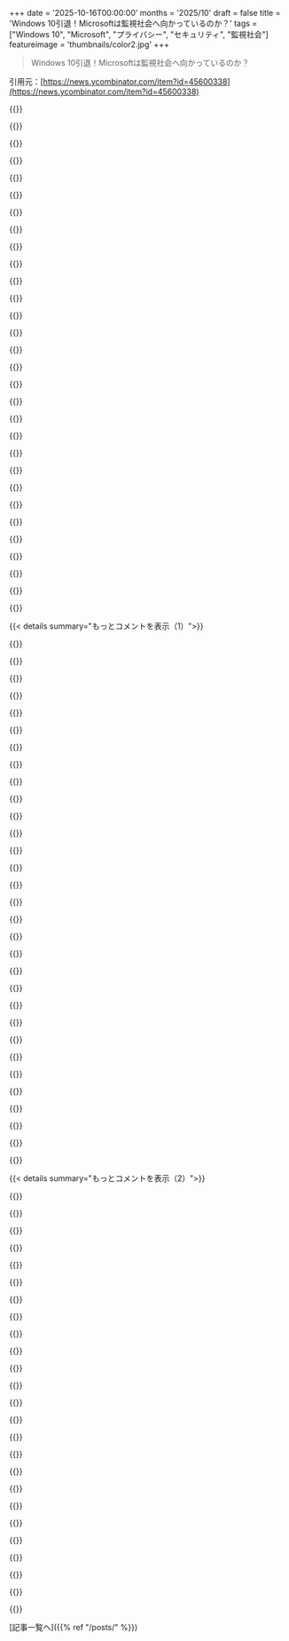 +++
date = '2025-10-16T00:00:00'
months = '2025/10'
draft = false
title = 'Windows 10引退！Microsoftは監視社会へ向かっているのか？'
tags = ["Windows 10", "Microsoft", "プライバシー", "セキュリティ", "監視社会"]
featureimage = 'thumbnails/color2.jpg'
+++

> Windows 10引退！Microsoftは監視社会へ向かっているのか？

引用元：[https://news.ycombinator.com/item?id=45600338](https://news.ycombinator.com/item?id=45600338)




{{<matomeQuote body="Secure BootやTPMはユーザーの選択を減らしたり監視を助長したりしないよ。むしろルートキットを防ぐのに必要だし、秘密を安全に保存できる。MicrosoftはSecure Bootでユーザーが自分のルート・オブ・トラストをインストールできるようにして、むしろ選択肢を増やしたんだ。" userName="repiret" createdAt="2025/10/16 01:51:34" color="#45d325">}}




{{<matomeQuote body="Secure Bootの初期は、Windows RT ARM機でWindows 8しか起動できないようにロックされたBIOSと組み合わされたよ。今だって簡単に再ロックできるようになってるし、TPMのリモートアッテステーションが悪用される可能性もある。俺はSecure BootとTPMを使ってるけどね。" userName="heavyset_go" createdAt="2025/10/16 02:34:56" color="#ff5c5c">}}




{{<matomeQuote body="TPMなしでもWindows 7やUbuntuでパスワードでディスク暗号化できたけど、俺は何か見落としてる？ディスクが物理的に取られてもパスワードなしじゃ暗号が破れないはずだよね。" userName="edg5000" createdAt="2025/10/16 04:25:15" color="">}}




{{<matomeQuote body="一見セキュリティ機能だけど、実際はプラットフォームのロックダウンやソフトウェアエコシステムの集中管理に使われてるよね。別のOSをインストールできても、肝心なアプリやウェブサイトが動かなきゃ意味ないじゃん。" userName="scheeseman486" createdAt="2025/10/16 02:34:58" color="#45d325">}}




{{<matomeQuote body="この戦いはもう負けたよ。アプリ専用でウェブ版がない会社が多すぎるもん。" userName="gruez" createdAt="2025/10/16 02:42:18" color="">}}




{{<matomeQuote body="俺の地元のジムがまさにアプリ専用になったよ。フロントの人をクビにして、トラッカーだらけのアプリじゃないと入れなくなったから、もうそこには行ってないけどね。" userName="cam_l" createdAt="2025/10/16 02:53:39" color="">}}




{{<matomeQuote body="みんな、リモートアッテステーションの問題をマジで理解すべきだよ。これが悪用されたら、自由なコンピューティングは一晩で終わっちゃうんだから。" userName="IlikeKitties" createdAt="2025/10/16 02:48:24" color="#ff5733">}}




{{<matomeQuote body="君はイビルメイド攻撃から保護されてないよ。攻撃者が物理的にデバイスに触れたら、君の暗号キーを盗んでルートキットを仕込むことができるんだ。" userName="bpye" createdAt="2025/10/16 05:20:16" color="#38d3d3">}}




{{<matomeQuote body="昨日も経験したけど、N26のアプリが強制アップデートでiPhone 7じゃもう使えなくなったんだ。新しいスマホ買えってか？電子ゴミを増やしたくないし、これは会社の管理強化としか思えない。俺の脅威モデルはロシアや中国のハッカーじゃなくて、会社が俺の金を盗んだり、買ったデバイスが俺に従わなくなることだよ。電子ゴミの問題も深刻だ。もっとアプリ専用のサービスが出てくるだろうね。" userName="rixed" createdAt="2025/10/16 05:57:13" color="#38d3d3">}}




{{<matomeQuote body="物理的にアクセスされたら、Secure Bootを切られたり、部品を偽物にすり替えられたりしてパスワード盗まれるじゃん？どうなるわけ？" userName="AnthonyMouse" createdAt="2025/10/16 05:39:27" color="">}}




{{<matomeQuote body="最近、ゲーミングでSecure BootとTPMの良さが分かってきたわ。完全に防げなくても、カジュアルなチーターはかなり減るし、ほとんど問題ないレベルになる。TPMがあれば、3rdパーティに暗号的な保証を提供できるのは嬉しいし、競技ゲームには必要だね。チーターはマジでサイアクだし、これで奴らの計画が台無しになるなら最高！TPM3.0が楽しみ。Battlefield 6もTPM2.0と統計的手法、それに高額な参加費でチーターには厳しいだろうね。これらのツールはマジで効果的だわ。" userName="bob1029" createdAt="2025/10/16 05:51:16" color="#ff5733">}}




{{<matomeQuote body="あんたの記事、ひどいし問題なのは同意する。でも、スマホのe-wasteで溺れるってのは、簡単な計算で分かる通り、問題になるレベルじゃないよ。iPhone 16は147.6mm × 71.6mm × 7.8mmで重さ170g。フランスの人口68.6百万人で、一人一台ずつ100年買っても、全部で1.2百万トン、直径51mの球体に収まる。6mの深さに積んでも9.4ヘクタール、直径340mの円になるだけ。フランス全体だと63百万ヘクタールあるから、グラヴリーヌ原子力発電所の3分の1くらいだね。e-wasteに溺れるどころか、埋め立て地に捨てたら地図なしでは見つけるのも大変だよ。<br>https://www.dimensions.com/element/apple-iphone-16-18th-gen<br>家族5人で100年毎年iPhoneを買っても、箱は35cm角になるだけ。溺れる心配なんてないよ。" userName="kragen" createdAt="2025/10/16 08:49:48" color="#785bff">}}




{{<matomeQuote body="”e-wasteに溺れる”ってのはさ、”化石燃料や鉱物資源をひたすら掘りまくることで、文明の基盤をゆっくり破壊してる”っていうメタファーだったんだよ。" userName="rixed" createdAt="2025/10/16 09:04:15" color="">}}




{{<matomeQuote body="Secure Bootの初期展開で、BIOSがロックされてWindows 8しか起動できなかったのはWindows RTのARMマシンでの話だよ。でも、それって15年前の話でしょ？誰もそんなパソコン買ってないし、使ってない。世界は進んでるのに、iPhoneやAndroidはBootloaderがロックされてるのをみんな買いまくってるじゃん。過去にこだわってても先に進めないよ。2025年に「Secure BootとTPMは悪だ」とか言ってる奴は、客観的に見てバカだし無視すべき。ほとんどの奴らはTPMが何してるかすら分かってないんだから。" userName="fujigawa" createdAt="2025/10/16 06:16:15" color="#ff33a1">}}




{{<matomeQuote body="そのメタファーは良くないね。それらの問題とe-wasteには大した共通点がないし、スマホが主な原因ってこともないよ。Appleの資料によると、iPhone 16の排出量は56kgのCO₂換算で、そのうち18%は製品寿命中のエネルギー消費。フランスは年間一人当たり4.14トンのCO₂を排出するから、毎年iPhoneを一台余計に買っても、年間のCO₂排出量は約1%増えるだけだ。同じように、スマホに入ってる鉱物の量（170グラムでしょ？ほとんどリサイクルされてるし！）なんて、例えば歩道に使われる鉱物（何トンも！）に比べたら取るに足らないよ。金みたいに精錬に手間がかかるものもあるけど、デバイス全体での総量はごくわずか。電気自動車やコンクリート製造によるCO₂排出量みたいなことこそ心配すべきだよ。<br>https://www.apple.com/nz/environment/pdf/products/iphone/iPh...<br>スマホを買い替える頻度を減らして化石燃料や鉱物資源の使用量を減らそうとするのは、パリのアパートの家賃を地下鉄駅で落とし物探して払おうとするようなものだよ。規模の理解が完全に欠けてるから、無駄な努力だね。" userName="kragen" createdAt="2025/10/16 09:35:28" color="#ff5c5c">}}




{{<matomeQuote body="Microsoftが古いCPUを無理やり非推奨にするのには理由があるんだよ。俺のWindows 11のノートPC、最初はちゃんと動いてたのに、CPUサポートがなくなったせいで22h2から24h2にアップデートできなくなったんだ。Windows Updateには「新しいデバイスを買って」ってふざけた提案が出るだけ。皮肉なことに、Windows 10をインストールしてESUを有効にした方が、ハードウェアの寿命は延びたはず。もちろん、俺はそうしなかったけどね。代わりにそのノートPCにもLinuxを入れたよ。パートナーも問題なく切り替えられたし。" userName="breakingcups" createdAt="2025/10/16 09:01:38" color="">}}




{{<matomeQuote body="親コメントの「ユーザーパスワードが必要ない」ってのが重要だよ。あんたはパスワードの入力が必要って言ってたけど。TPMを使えば、署名されたBootチェーンが何も変わってなければ、ディスクが自動でアンロックされるように設定できるんだ。これはWindowsのBitlockerのデフォルト設定だし、Linuxでもちょっと手間はかかるけど可能だよ。" userName="Cu3PO42" createdAt="2025/10/16 04:37:57" color="#38d3d3">}}




{{<matomeQuote body="BIOSでSecure Bootをオフにすると、Bitlockerの回復キー入力が求められるよ。" userName="nuker" createdAt="2025/10/16 06:43:52" color="">}}




{{<matomeQuote body="古いCPUが非推奨になった理由はTPMだけじゃないんだ。一番の理由はMicrosoftがWindows 11でサポートしないと決めたSpectre/Meltdown対策だよ。Windows 10はあの災難を軽減するために意図的な減速をたくさん追加してたけど、みんなWindows 10のせいにしてたんだ。Windows 11は、そういう軽減策をコードベースからなくして、「Windows 11が遅い」って不満をなくしたかったのかもね。Microsoftのやり方がベストだったかは分からないけど。「Windows 11 Slow CPU」みたいなSKUがあったら、もうちょっと優しかったかもしれないね。<br>https://en.wikipedia.org/wiki/Spectre_(security_vulnerabilit...)" userName="WorldMaker" createdAt="2025/10/16 14:46:43" color="#45d325">}}




{{<matomeQuote body="Windowsがハッキングされて、偽のログイン画面でパスワードが盗まれたり、ハードドライブが復号されたりするってことだろ。PCをすり替えられて情報が抜き取られる可能性もあるんだから、気をつけろよ。" userName="AnthonyMouse" createdAt="2025/10/16 07:28:21" color="#38d3d3">}}




{{<matomeQuote body="Secure Bootがrootkit対策になるってのは間違いだろ。Secure Bootが生まれたのは、OSのセキュリティがザルだったからで、本来OSがちゃんと権限管理してればrootkitなんて大した脅威じゃなかったはず。Secure Bootはサプライチェーン攻撃対策にしかならないし、新しい危険もはらんでるぜ。" userName="naasking" createdAt="2025/10/16 16:00:31" color="#ff5733">}}




{{<matomeQuote body="TPMや暗号化コプロセッサがリモートアテステーションを悪用するって話だけどさ、リモートアテステーションが悪用される可能性はわかる。でもTPM自体が問題って言い方はおかしくないか？良い目的で使うならTPMはむしろ状況を改善するだろ。なんでそう書いたのか、理由を知りたいね。" userName="spragl" createdAt="2025/10/16 07:12:17" color="#785bff">}}




{{<matomeQuote body="なんでそんなに色々こだわるんだ？俺は頭の中に十分なエントロピーを入れられるから、ハードドライブなんて破られないし、チップが壊れてもデータはバックアップできる。ただ複雑にして企業がコントロールしたいだけだろ。結果としてみんながもっと弱いパスワードを使うようになるだけだよ。" userName="beeflet" createdAt="2025/10/16 04:44:15" color="#ff5733">}}




{{<matomeQuote body="Evil Maid attackに遭って、このプロンプトが出たら、a）Secure Bootをもう一度有効にするか、b）デバイスを捨てろってことだな。どっちにしてもデータは安全だ。でもSecure Bootが無効になってたってどうやってわかるんだ？まあ、サーバーとか自動再起動には有効だけどさ。" userName="nuker" createdAt="2025/10/16 11:09:44" color="#ff5c5c">}}




{{<matomeQuote body="TPMとSecure Bootは、第三者にその使用や設定を証明する方法（リモートアテステーション）がなければ、いいものなんだ。でも、それが可能だからこそユーザーの選択肢を狭めて、国家や企業の監視を助長しちゃってるんだよな。" userName="josephcsible" createdAt="2025/10/16 02:50:34" color="#785bff">}}




{{<matomeQuote body="これってcheater対策にはならないと思うな。コンソールゲーム機の方がもっとロックダウンされてるのに、それでもcheaterはいるだろ？" userName="realusername" createdAt="2025/10/16 06:09:27" color="">}}




{{<matomeQuote body="業界がもっと都合良く進化してたらSecure Bootなんていらなかった、って言っても、今セキュアなPCを探してるhackerには意味ないだろ。現実は、まともなセキュリティのPCにはSecure Bootが使われてるんだ。それに、リモートアテステーションには良い使い道もあるぞ。生成AIのせいで写真が証拠にならなくなる時代には、本物かどうか区別するために必要になるんだからな。" userName="hollerith" createdAt="2025/10/16 16:05:44" color="#ff5733">}}




{{<matomeQuote body="セキュリティ対策は必要だけど、完全にユーザーが管理できて、どの組織も変えられない場合に限るべきだ。営利企業がこれらをコントロールすべきじゃない。Googleがサイドローディングを本人確認した人に限定した件を見てもわかるだろ。あんたの意見は、こういうツールが俺たちの財産に対して悪用されてるってことの本質から目をそらしてるだけだ。" userName="trinsic2" createdAt="2025/10/16 15:51:39" color="#ff5733">}}




{{<matomeQuote body="e-wasteは過剰生産の問題であって、iPhoneみたいな個別の製品が原因じゃないんだ。あんたのコメント、AppleのPRとか細かい計算とか侮ごく的な発言が混ざってて、高度なユーモアか、それとも木を見て森を見ないengineerかって感じだな。俺はこれ以上スマホを買わなくても社会が混乱するのを止められるなんて思ってないよ。俺の立場は、成功するかどうかにかかわらず「正しいことをする」っていう原則に基づいてるだけだからな。" userName="rixed" createdAt="2025/10/16 13:21:06" color="">}}




{{<matomeQuote body="ハードウェアチートについて。USBやHDMIを使った手口や、DMAを使う方法もあるらしい。<br>DMA-cheats.comってサイトもあるよ。" userName="LadyCailin" createdAt="2025/10/16 08:28:56" color="">}}




{{< details summary="もっとコメントを表示（1）">}}

{{<matomeQuote body="Windows 95から使ってて、Meも好きだったけど、Windows 10が最後のWindowsになるな。Linuxは昔は問題あったけど、数年後にはもっと良くなって、Windowsのユーザーは激減すると思うよ。オープンソースOSが当たり前になるべきだったんだ。" userName="gethly" createdAt="2025/10/16 07:38:02" color="#45d325">}}




{{<matomeQuote body="Linuxでのゲームは昔から最高だよ。Bazziteみたいなシステムが出たおかげで、もっと簡単に移行できるようになってるしね。" userName="OvbiousError" createdAt="2025/10/16 08:34:32" color="">}}




{{<matomeQuote body="もうこんなに熱心なら、さっさと移行して、自分が望む未来を自分で作っちゃいなよ。" userName="robin_reala" createdAt="2025/10/16 08:54:30" color="">}}




{{<matomeQuote body="今は移行する必要ないし。一番のネックは、すべてのハードディスクをLinuxのファイルシステムにフォーマットしなきゃいけないことなんだよな。データの移行が毎回めちゃくちゃ大変なんだ。" userName="gethly" createdAt="2025/10/16 10:10:22" color="#ff5733">}}




{{<matomeQuote body="ほとんどのアンチチートソフトはLinuxじゃ動かないから、「Linuxでゲームは最高」ってのはオンライン対戦では嘘だよ。" userName="entropie" createdAt="2025/10/16 08:59:34" color="#38d3d3">}}




{{<matomeQuote body="3週間前にBazziteに切り替えたけど、結局アンチチートとかの問題でWindowsをデュアルブートしなきゃいけなかったよ。Dark Souls IIでコントローラーが動かなかったり、Skateがプレイできなかったりね。いくつかのゲームは動いたけど、Windowsよりはバグが多いかな。Windowsは別のSSDに入れてて、もう全く興味ないけどね。" userName="4ggr0" createdAt="2025/10/16 08:42:42" color="#ff5c5c">}}




{{<matomeQuote body="3年前にUbuntuに切り替えてから、日常使いは完璧だよ。Windowsがまだ残ってるのは、DAWとかグラフィックソフト、CADみたいな一部のプロ向けソフトのためだけなんだ。Microsoftが監視社会に向かうなら、Linuxに対応しないベンダーは困るはず。Bitwigだけが時代の流れを読めてるね。" userName="wartywhoa23" createdAt="2025/10/16 09:13:40" color="#38d3d3">}}




{{<matomeQuote body="アンチチートがLinuxで動かないってのは間違いだよ。ほとんどのアンチチートは動くけど、ゲーム側がLinuxを許可しないだけなんだ。<br>何が動いて何が動かないかは、このサイトを見るといいよ: https://areweanticheatyet.com" userName="jogu" createdAt="2025/10/16 09:17:22" color="#785bff">}}




{{<matomeQuote body="NTFSは俺のLinuxマシンで完璧に動くぜ！ntfs-3gマジ最高。" userName="hexagonwin" createdAt="2025/10/16 10:21:44" color="">}}




{{<matomeQuote body="約10年Linuxでゲームしてるけど、Protonのおかげでマジ進化！Helldivers 2もアンチチート込みでバッチリ動くよ。Bazziteはゲーム用なら神だけど、俺は開発者だからArchベースの方が好き。ROG AllyにはBazzite入れてるよ。Windowsソフトが必要な人は大変だけど、頑張ればLinux移行も夢じゃないぜ。俺はLinuxと共に育ったから、仕事も趣味も全部Linuxで快適さ！" userName="alias_neo" createdAt="2025/10/16 09:33:07" color="#ff5733">}}




{{<matomeQuote body="俺のPCは99%ゲーム用だからBazziteが完璧！たまに動画編集するなら、Davinci ResolveをデュアルブートのWindowsに入れるかな。<br>Protonは4-5年前よりマジで良くなったと感じるよ。俺は毎日Linux使ってるから、人に勧める時はちょっと慎重になっちゃうけどね。今、Linuxとの相性が良さそうなAMDに乗り換えようか真剣に悩んでるんだ。" userName="4ggr0" createdAt="2025/10/17 08:10:55" color="#45d325">}}




{{<matomeQuote body="Linuxだとアンチチートはカーネルレベルじゃないから、回避しやすいんだよな。開発者がサボってるわけでも、Linuxが嫌いなわけでもないぜ。" userName="Kbelicius" createdAt="2025/10/16 09:29:45" color="">}}




{{<matomeQuote body="LinuxってNTFSは読めるけど書き込めないんじゃなかったっけ？ライセンスの問題だったような…もしかしたら今は違うのかもしれないけどさ。" userName="gethly" createdAt="2025/10/16 10:38:22" color="">}}




{{<matomeQuote body="動画編集ソフトはKdenliveとかが人気だよ（https://kdenlive.org/）。俺の6歳の娘はArch Linux使ってるし、将来Windowsを使う必要がなければずっとLinuxでOKだね。CPUはAMDに戻したけど、GPUもAMDにしたいんだよな。ただ、トップエンドの性能がNVIDIAに勝てないのが引っかかるところさ。" userName="alias_neo" createdAt="2025/10/17 08:30:37" color="#38d3d3">}}




{{<matomeQuote body="Linuxをまた試してくれて嬉しいぜ！でもWinMEは完全にクソだったな…あんなにクラッシュしたOSは他にないよ。その後Win2kにしたけど、あれが俺のWindows人生のピークだったわ。Win2kが俺がPCで使った最後のWindowsだよ。" userName="hdjfvsjdb" createdAt="2025/10/16 11:17:27" color="">}}




{{<matomeQuote body="Dark Souls IIでコントローラー認識しなかった問題、俺もそれあったわ。あのゲームって、最初に認識した入力デバイスを使っちゃうみたいなんだよな。だから、キーボードかマウスどっちか抜いたら、コントローラーが使えたよ。" userName="tom_alexander" createdAt="2025/10/16 12:59:12" color="#45d325">}}




{{<matomeQuote body="Linuxは2台目のマシンに入れて、少しずつ慣れていくのがいいぜ。週に数日とか強制的に使うようにして、習慣にしていくんだ。そうすれば、いろんな問題の解決策も自然と見つけられるようになるよ。古いマシンでも大丈夫。いきなり全部移行しようとすると、マジで大変だからな。" userName="mixmastamyk" createdAt="2025/10/17 22:02:53" color="#ff5733">}}




{{<matomeQuote body="Linuxを10年使ってるんだけど、Mac miniはハードウェアシンセやギターと同じくらいの出費と考えたら問題ないよ。Linuxに良いGPUとMac miniがあれば最高の環境だね。Windowsはほとんど使ってない。ReaperはLinuxで素晴らしいけど、クリエイティブ系ソフトはまだ課題があるから、Macをクリエイティブ専用にするのは良い選択肢だと思う。" userName="subjectivationx" createdAt="2025/10/16 12:08:44" color="#ff5733">}}




{{<matomeQuote body="Fedora KDE、Cachy OS、Arch、Omarchyあたりを検討中、KDEは絶対だな。Ubuntuサーバーはいつも使ってるけど、FedoraやSUSEは試してもイマイチだったんだ。時間があるときにちゃんとテストしないとね。Fedoraは大手で安定してそう、Archは自由に設定できるし、Cachyはゲーム向きのパフォーマンスが良いらしい。どれもメリット・デメリットがあるね。" userName="gethly" createdAt="2025/10/16 15:31:33" color="#ff33a1">}}




{{<matomeQuote body="「ほとんどのアンチチートソフトはLinuxで動くけど、多くのゲームがLinuxを許可してないだけ」って話だけど、実際AC付きゲームはほとんどLinuxで遊べないよ。MTG Arenaもパッチの度にトラブルだったし。Linuxは25年使ってるけど、Windowsとのデュアルブートは必須。新しいBattlefieldがSecure Boot要求するから、NixOSも対応させた。今後もこういうゲームが増えそうだしね。" userName="entropie" createdAt="2025/10/16 10:44:51" color="#785bff">}}




{{<matomeQuote body="夢見てないで、さっさとLinuxに乗り換えろよ！行動しないと何も変わらないって。俺はデュアルブートで始めたけど、最初は大変だったな。でも慣れたらWindowsの企業的なクソから解放されてスッキリしたぜ。自由なソフトウェアの世界も大変なことはあるけど、Windowsよりは全然マシ！俺もKDE使ってるけど、最高のDEだと思う。Steam DeckもKDE使ってるんだぜ。" userName="npteljes" createdAt="2025/10/17 07:31:43" color="#ff5733">}}




{{<matomeQuote body="Linuxの動画編集ツールはKdenlive、Openshot、Shotcutとか試したけど、イマイチなんだよね。2年に1回くらいしか編集しないから、なかなか慣れないんだ。Davinci Resolveなら情報多いんだけどな。Kdenliveは好きだった気もするけど、ワークフローとか機能不足でイライラした記憶も。でも、Protonみたいに、また試してみるべきかな。娘さんがLinuxしか使ってないって話、可愛いしすごいね！Nvidiaとのトップエンド競争については、俺はAMDのフラッグシップで十分。MLとかには興味ないし。" userName="4ggr0" createdAt="2025/10/17 10:16:54" color="#45d325">}}




{{<matomeQuote body="困ったことにAbleton Push 3 StandaloneはLinuxで動くんだよ。ってことはAbletonはLiveのコア部分をLinux向けに開発してるってことだよね。本当のLinux版を早くリリースしてほしいな。これがWindowsに縛られてる最後の理由なんだ。" userName="Intermernet" createdAt="2025/10/16 10:20:12" color="#ff5733">}}




{{<matomeQuote body="Microsoftの心配してるなら、アンチチートマルウェアをPCで動かすことの方がもっと心配すべきだろ。それって「タバコやめたらガンが減るかもしれないから吸い続ける」って言ってるようなもんだぜ。" userName="account42" createdAt="2025/10/16 11:49:28" color="">}}




{{<matomeQuote body="誤解しないでほしいんだけど、Linuxでのゲームはまだ課題が多いし、アンチチートもその一つだ。でも「ほとんど全てのゲーム」って表現はちょっと違うと思う。アンチチートがあるゲームでも約40%はLinuxで遊べるんだよ。" userName="jogu" createdAt="2025/10/22 05:23:22" color="#ff33a1">}}




{{<matomeQuote body="WindowsからLinuxに乗り換えるならKDEが一番だね。個人的にはWindowsからLinux、そしてMacって使ってきて、今はGNOMEの方がしっくりくるけどさ。" userName="linhns" createdAt="2025/10/17 17:44:02" color="">}}




{{<matomeQuote body="オンラインPvPをやらない俺にはLinuxでのゲーミングは超快適！最近始めたHelldivers 2も問題ないし、シングルプレイヤー向けのゲーマーにはLinuxがおすすめだよ。" userName="alias_neo" createdAt="2025/10/16 09:35:36" color="">}}




{{<matomeQuote body="そうそう、この人が言う通りだね。新しいHDにLinuxをインストールして、元々Windowsが入ってたHDはマウントすれば良いんだよ。" userName="serenadeineb" createdAt="2025/10/16 10:35:26" color="">}}




{{<matomeQuote body="別の囲い込まれた環境に飛び込むのが解決策ってわけじゃないよね。" userName="Xss3" createdAt="2025/10/16 12:32:28" color="">}}




{{<matomeQuote body="ITソリューションプロバイダーとして、Windows 11の変更は監視国家につながると感じてるよ。だから、顧客にはWindowsじゃなくてLinuxを推すことにしたんだ。もっとうまくLinuxをアピールする方法があったら教えてほしいな。" userName="trinsic2" createdAt="2025/10/16 01:00:17" color="#785bff">}}

{{</details>}}




{{< details summary="もっとコメントを表示（2）">}}

{{<matomeQuote body="LibreOfficeとuBlock Originは必須だよ。Microsoftのサブスクなしで文書作成できるし、いかに速くて広告がないか見せてあげよう。中小企業には、Linuxならデータベースがめちゃくちゃ安くなるって点をアピール。ある会社はMicrosoftのせいで10GB超えるたびにデータを消してたんだって。Linux自体にライセンス費用もかからないから、中小企業には絶対お得だよ。" userName="PostOnce" createdAt="2025/10/16 01:36:37" color="#ff5733">}}




{{<matomeQuote body="LibreOfficeを非技術者に使わせるのは、Linux嫌いになる一番の近道かも。俺の経験だと、Google Docsの方がよっぽど歓迎されるよ。LibreOfficeって、非技術者には響かないんだよね。" userName="Aurornis" createdAt="2025/10/16 02:10:37" color="#785bff">}}




{{<matomeQuote body="Linuxを勧めるなら、何かあったときに商用サポートを受けられるようにしとくべきだよ。もしChromebookでニーズが満たせるなら、Linuxにブラウザとメール、Zoomとかで十分いけるはず。OfficeやWindows専用のソフトをバリバリ使ってる人には、たぶん難しい話になるだろうね。" userName="heavyset_go" createdAt="2025/10/16 01:44:28" color="#ff5c5c">}}




{{<matomeQuote body="ビジネスでMS Wordの代わりにLibreOfficeを使おうとするのは無理だね。基本的なプロの機能でさえ、まともに動かないことが多いし、フォーマットも崩れまくる。結局、俺はGDocsで修正することになったよ。これじゃ使い物にならないね。<br>https://www.shunn.net/format/story/1/" userName="AlotOfReading" createdAt="2025/10/16 02:21:55" color="#785bff">}}




{{<matomeQuote body="非技術者にLinuxを勧めるなら、LibreOfficeはダメだよ。UIが化石みたいで、生産性なんてない。ミレニアル世代が使ったら、間違ってフライトシミュレーターを開いちゃったとでも思うんじゃないかな。" userName="foxandmouse" createdAt="2025/10/16 02:44:22" color="#45d325">}}




{{<matomeQuote body="Linuxをインストールしたシステムを販売する場合、ライセンスに注意した方がいいよ。無料で提供するなら問題ないけど、システムを販売するなら、少なくとも何らかの帰属表示が必要になるかもしれないからね。" userName="rolph" createdAt="2025/10/16 01:34:10" color="#ff5c5c">}}




{{<matomeQuote body="適切なLinuxディストロを選んで、できればアップデートは自動化しちゃえば？ MintはWindowsユーザーが移行するのに一番スムーズだよ。でも、Mintは勝手に何もアップデートしてくれないから注意ね。永遠に自分でやるしかないよ。" userName="Loughla" createdAt="2025/10/16 01:35:20" color="#ff5733">}}




{{<matomeQuote body="気にしなくていいよ。上の人が何を言ってるのかわからないけど。LinuxのカーネルはGPL 2だから、好きなだけ使っていいんだ。もし変更を加えるなら、それを共有してくれたら嬉しいな。Linuxディストロもだいたい同じライセンスだよ。GNU Public Licenseの考え方は、自由に使えるものに手を加えたら、その変更もみんなに公開すべきってこと。公平だよね！" userName="gerdesj" createdAt="2025/10/16 02:02:22" color="#45d325">}}




{{<matomeQuote body="中小企業や個人レベルで、Libre OfficeじゃなくてOfficeを使うメリットって何？ ほとんどのユーザーは、数時間でほぼ100%使えるようになるはずだよ。それに、これで常にレンタル料を搾り取られるエコシステムから抜け出せるしね。LLMの時代にはもっと当てはまると思うな。『MS Officeで[x]を[y]するためにどうやるの？』みたいな質問は、LLMがめちゃくちゃ得意だからサポートもいらないしね。" userName="somenameforme" createdAt="2025/10/16 03:58:27" color="#785bff">}}




{{<matomeQuote body="もし誰かが僕らのフリーなものを新しいシステムとバンドルして、通常のビジネスみたいに値段を上乗せして売ったとして、GPL 2の言及がなくても問題ないのかな。みんなに良い変更を公開するって考え方は、まだ広く浸透してないよね。でも、投稿者はその条件を知ったみたいだね。GPL 2に詳しいみたいだけど、誰かがディストロをディスクやUSBにまとめて利益のために売る場合はどうなるの？ それも知っておきたいな。" userName="rolph" createdAt="2025/10/16 02:46:30" color="#38d3d3">}}




{{<matomeQuote body="顧客のマシンにuBlock Originを導入するのは勧めないな。SaaSサイトだと壊れやすいから。Firefox+UBO+Privacy Badgerを自分は使ってるけど、仕事関連のB2B SaaSアプリ以外では問題ないよ。MSが10GB制限のデータベースに金を払わせるのはおかしいと思うけど、中小企業は社内ITがいないから結局ひどいサービスに払いすぎてるんだ。Win11への移行が、もっと多くのMSPやコンサルタントを中小企業をLinuxに移行させるきっかけになればいいな。MSはビジネス顧客に対して略奪的な価格設定をしてきたし、ブラウザ作業が多いから、昔よりもLinuxへの切り替えは楽なはずだよ。" userName="zrobotics" createdAt="2025/10/16 02:05:42" color="#38d3d3">}}




{{<matomeQuote body="残念ながら、中小企業ではMicrosoftが支配してるよね。中小企業は、自分たちのITがビジネスしにくい変な例外になりたくないからね。例えば、資料の見た目が変だったり、DocuSign、PDF、メール、スプレッドシートなんかでいつも苦労するサプライヤーにはなりたくないんだ。中小企業にとって、顧客やパートナーが使ってるデファクトスタンダードのITに合わせることは、生き残るために必要だよ。365が純粋なWebアプリになって、WindowsがRDPみたいなCloud PCになれば、この問題も自然と解決するかもね。ビル・ゲイツが思い描いた、好きなものを実行できるパーソナルコンピューターのビジョンが、結局、言われたものを消費するWindowsになっちゃうって皮肉は、僕もよくわかるよ。" userName="kjellsbells" createdAt="2025/10/16 04:14:49" color="#38d3d3">}}




{{<matomeQuote body="数ヶ月前にGoogle DocsからLibreOfficeに切り替えたんだけど、LOがこんなにバグだらけなのに驚いたよ。10年前に試した時と全然変わってないみたい。MSやGoogleには戻るつもりはないけど、LOのスプレッドシートのバグにはすごくイライラしてるから、シートはシンプルにしてCTRL-Sをめちゃくちゃ押してるよ！<br>例えば、セルの範囲を選択したら、選択したセルが1つ上にずれて、CTRL-Zでも元に戻せなかった！ あと、チャートがあるシートを複製するとチャートが空白になっちゃうから、作り直さないといけないしね。時々、左のX軸が半分に切れちゃうこともあるんだけど、理由はわからないんだ。新しいドキュメントを作れば直るけど。LOをすごく推したいけど、バグが多すぎる。僕は我慢できるけど、他の人は無理だと思うな。" userName="skopje" createdAt="2025/10/16 02:47:54" color="#ff5c5c">}}




{{<matomeQuote body="これ、ちょっと困惑したな。前回LibreOfficeを使った時はそんなに悪くなかったから。結局、あれって普通のUIだよね？ 一番の違いはMicrosoftのデザインに準拠してないことだと思うけど、『タイムカプセル』って呼ぶのはちょっと大げさだよね。" userName="squigz" createdAt="2025/10/16 05:58:22" color="">}}




{{<matomeQuote body="プログラマーはOfficeスイートなんて使わないでMarkdownとかLaTeXを使うし、オフィススイートの開発は報われないから誰もやりたがらないよ。" userName="bee_rider" createdAt="2025/10/16 02:41:15" color="">}}




{{<matomeQuote body="LibreOfficeでMS Wordを代替するのは無理ゲーだよ。特に金融・保険業界ではExcelのヤバい機能やVBAが日常業務で必須だから、代替できないとダメ。Excelをろくに使わないくせにLibreOfficeを勧める「おたく」は、もっと実際のパワーユーザーのワークフローを見てから言えって感じ。" userName="aleph_minus_one" createdAt="2025/10/16 06:58:58" color="#ff5c5c">}}




{{<matomeQuote body="ライセンスは書類の裏とかにこっそり印刷しとけばいいんだよ。バイクみたいに表示オプションで見ることもできるし。売る側はライセンスを提供する義務はあるけど、わざわざ説明する義務なんてない。見れるようにしとけばOK。" userName="whartung" createdAt="2025/10/16 04:33:05" color="">}}




{{<matomeQuote body="「自動アップデート」って言うけど、デバイスを夜中に起こして `apt update && apt upgrade && apt autoremove && shutdown -r now` をcronで実行すればできちゃうよ。Debianのaptには元々自動アップデートのオプションがあるし。" userName="gerdesj" createdAt="2025/10/16 01:54:17" color="">}}




{{<matomeQuote body="Office文書の交換なんて辞めてPDFを使うのがプロだろ。LibreOfficeでMS Arialを使ってPDF作ればどこでも綺麗に見えるし。Officeに執着してるやつはマジ終わってる。でも、俺の親父はLibreOfficeを覚えるより毎年100ユーロ払う方を選ぶんだよな。" userName="edg5000" createdAt="2025/10/16 04:35:34" color="">}}




{{<matomeQuote body="Linuxみたいな共有財産から誰かが儲けるのはOKなの？何千ものISOやライブディストリビューションが売られて、販売者が何千ドルも儲けてるけど、これってどうなの？GPL2があれば問題ないの？まるでLinuxを売ってるみたいに料金を請求できるの？コミュニティはどこまで慈善的なんだよ？" userName="rolph" createdAt="2025/10/16 08:46:54" color="#38d3d3">}}




{{<matomeQuote body="デフォルトだとOffice 2000みたいな昔のレイアウトになるけど、「タブ付きリボン」にすれば結構いい感じだよ。" userName="amonith" createdAt="2025/10/16 06:46:27" color="">}}




{{<matomeQuote body="OnlyOfficeはMS OfficeのUIに似てるし、LibreOfficeよりMS Officeファイルとの互換性が良いから、そっちの方がいいかもね。" userName="d3Xt3r" createdAt="2025/10/16 02:32:54" color="">}}




{{<matomeQuote body="フリーソフトを売るのは道徳的に抵抗あるかもだけど、GPLv3とかMITライセンスは販売をはっきり許可してるんだ。Red Hatもそうだったしね。無料でダウンロードできるから高値で売るのは難しいけど。むしろ、ボランティアがソフトウェアライブラリの保守で大変な責任を負ってることの方が大問題だよ。trinsic2がLinuxを売ったりするのもオープンソースと何も矛盾しないんだ。" userName="Delk" createdAt="2025/10/16 12:41:28" color="#ff33a1">}}




{{<matomeQuote body="ArialはLinuxには普通入ってないし、PDF/Aじゃないとフォントは埋め込まれないから、「どんなデバイスでも綺麗に見える」ってのは間違いだよ。" userName="iamtedd" createdAt="2025/10/16 05:57:27" color="#ff33a1">}}

{{</details>}}



[記事一覧へ]({{% ref "/posts/" %}})
